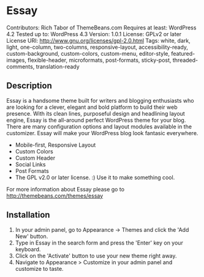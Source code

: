 # Essay #

Contributors: Rich Tabor of ThemeBeans.com
Requires at least: WordPress 4.2
Tested up to: WordPress 4.3
Version: 1.0.1
License: GPLv2 or later
License URI: http://www.gnu.org/licenses/gpl-2.0.html
Tags: white, dark, light, one-column, two-columns, responsive-layout, accessibility-ready, custom-background, custom-colors, custom-menu, editor-style, featured-images, flexible-header, microformats, post-formats, sticky-post, threaded-comments, translation-ready

## Description ##

Essay is a handsome theme built for writers and blogging enthusiasts who are looking for a clever, elegant and bold platform to build their web presence. With its clean lines, purposeful design and headlining layout engine, Essay is the all-around perfect WordPress theme for your blog. There are many configuration options and layout modules available in the customizer. Essay will make your WordPress blog look fantasic everywhere.

* Mobile-first, Responsive Layout
* Custom Colors
* Custom Header
* Social Links
* Post Formats
* The GPL v2.0 or later license. :) Use it to make something cool.

For more information about Essay please go to http://themebeans.com/themes/essay

## Installation ##

1. In your admin panel, go to Appearance -> Themes and click the 'Add New' button.
2. Type in Essay in the search form and press the 'Enter' key on your keyboard.
3. Click on the 'Activate' button to use your new theme right away.
4. Navigate to Appearance > Customize in your admin panel and customize to taste.